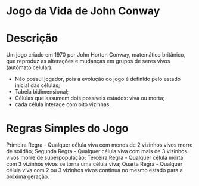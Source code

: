 # Jogo da Vida de John Conway

# Descrição 

Um jogo criado em 1970 por John Horton Conway, matemático britânico, que reproduz as alterações e mudanças em grupos de seres vivos (autômato celular).
- Não possui jogador, pois a evolução do jogo é definido pelo estado inicial das células;
- Tabela bidimensional;
- Células que assumem dois possíveis estados: viva ou morta;
- cada célula interage com oito vizinhas.

# Regras Simples do Jogo

Primeira Regra - Qualquer célula viva com menos de 2 vizinhos vivos morre de solidão;
Segunda Regra - Qualquer célula viva com mais de 3 vizinhos vivos morre de superpopulação;
Terceira Regra - Qualquer célula morta com 3 vizinhos vivos se torna uma célula viva;
Quarta Regra - Qualquer célula viva com 2 ou 3 vizinhos vivos continua no mesmo estado para a próxima geração.
